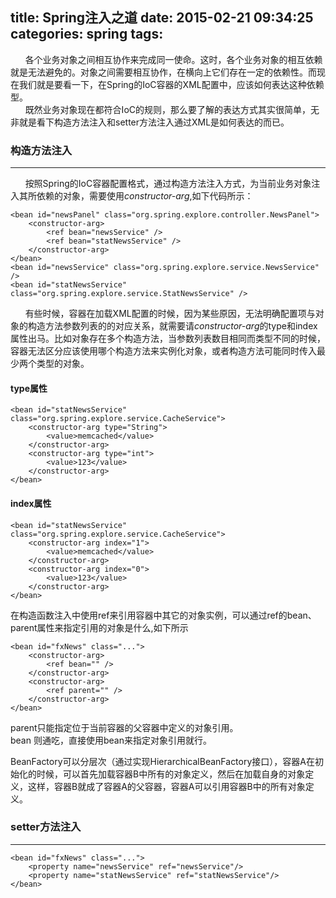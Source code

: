 title: Spring注入之道
date: 2015-02-21 09:34:25
categories: spring
tags:
---
&nbsp;&nbsp;&nbsp;&nbsp;&nbsp;&nbsp;各个业务对象之间相互协作来完成同一使命。这时，各个业务对象的相互依赖就是无法避免的。对象之间需要相互协作，在横向上它们存在一定的依赖性。而现在我们就是要看一下，在Spring的IoC容器的XML配置中，应该如何表达这种依赖型。  
&nbsp;&nbsp;&nbsp;&nbsp;&nbsp;&nbsp;既然业务对象现在都符合IoC的规则，那么要了解的表达方式其实很简单，无非就是看下构造方法注入和setter方法注入通过XML是如何表达的而已。<!--more-->  

### 构造方法注入
---
&nbsp;&nbsp;&nbsp;&nbsp;&nbsp;&nbsp;按照Spring的IoC容器配置格式，通过构造方法注入方式，为当前业务对象注入其所依赖的对象，需要使用*constructor-arg*,如下代码所示：

	<bean id="newsPanel" class="org.spring.explore.controller.NewsPanel">
		<constructor-arg>
			<ref bean="newsService" />
			<ref bean="statNewsService" />
		</constructor-arg>
	</bean>
	<bean id="newsService" class="org.spring.explore.service.NewsService" />
	<bean id="statNewsService" class="org.spring.explore.service.StatNewsService" />

&nbsp;&nbsp;&nbsp;&nbsp;&nbsp;&nbsp;有些时候，容器在加载XML配置的时候，因为某些原因，无法明确配置项与对象的构造方法参数列表的的对应关系，就需要请*constructor-arg*的type和index属性出马。比如对象存在多个构造方法，当参数列表数目相同而类型不同的时候，容器无法区分应该使用哪个构造方法来实例化对象，或者构造方法可能同时传入最少两个类型的对象。

#### type属性

	<bean id="statNewsService" class="org.spring.explore.service.CacheService">
		<constructor-arg type="String">
			<value>memcached</value>
		</constructor-arg>
		<constructor-arg type="int">
			<value>123</value>
		</constructor-arg>
	</bean>

#### index属性

	<bean id="statNewsService" class="org.spring.explore.service.CacheService">
		<constructor-arg index="1">
			<value>memcached</value>
		</constructor-arg>
		<constructor-arg index="0">
			<value>123</value>
		</constructor-arg>
	</bean>


在构造函数注入中使用ref来引用容器中其它的对象实例，可以通过ref的bean、parent属性来指定引用的对象是什么,如下所示

	<bean id="fxNews" class="...">
		<constructor-arg>
			<ref bean="" />
		</constructor-arg>
		<constructor-arg>
			<ref parent="" />
		</constructor-arg>
	</bean>
parent只能指定位于当前容器的父容器中定义的对象引用。  
bean 则通吃，直接使用bean来指定对象引用就行。  

BeanFactory可以分层次（通过实现HierarchicalBeanFactory接口），容器A在初始化的时候，可以首先加载容器B中所有的对象定义，然后在加载自身的对象定义，这样，容器B就成了容器A的父容器，容器A可以引用容器B中的所有对象定义。

### setter方法注入
---
	<bean id="fxNews" class="...">
		<property name="newsService" ref="newsService"/>
		<property name="statNewsService" ref="statNewsService"/>
	</bean>

